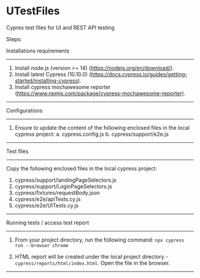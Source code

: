 # UTestFiles
Cypres test files for UI and REST API testing

Steps:

Installations requirements
____________________________________

1. Install node.js (version >= 14) (https://nodejs.org/en/download/).
2. Install latest Cypress (10.10.0) (https://docs.cypress.io/guides/getting-started/installing-cypress). 
3. Install cypress mochawesome reporter (https://www.npmjs.com/package/cypress-mochawesome-reporter).
____________________________________



Configurations
____________________________________

1. Ensure to update the content of the following enclosed files in the local cypress project:
  a. cypress.config.js
  b. cypress/support/e2e.js  
____________________________________



Test files
____________________________________

Copy the following enclosed files in the local cypress project:

  1. cypress/support/landingPageSelectors.js
  2. cypress/support/LoginPageSelectors.js
  3. cypress/fixtures/requestBody.json
  4. cypress/e2e/apiTests.cy.js
  5. cypress/e2e/UITests.cy.js  
____________________________________
  
  
  
 Running tests / access test report
 ____________________________________
 
 1. From your project directory, run the following command:
    `npx cypress run --browser chrome`
    
 2. HTML report will be created under the local project directory - `cypress/reports/html/index.html`. Open the file in the browser.
    
 ____________________________________
 
